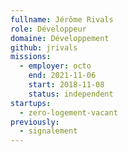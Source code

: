 ```yaml
---
fullname: Jérôme Rivals
role: Développeur
domaine: Développement
github: jrivals
missions:
  - employer: octo
    end: 2021-11-06
    start: 2018-11-08
    status: independent
startups:
  - zero-logement-vacant
previously:
  - signalement
---
```

